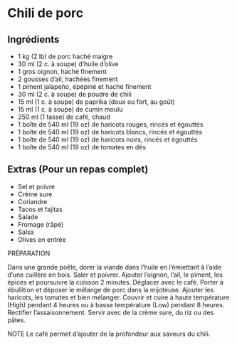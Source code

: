 # Chili de porc
## Ingrédients
- 1 kg (2 lb) de porc haché maigre
- 30 ml (2 c. à soupe) d’huile d’olive
- 1 gros oignon, haché finement
- 2 gousses d’ail, hachées finement
- 1 piment jalapeño, épépiné et haché finement
- 30 ml (2 c. à soupe) de poudre de chili
- 15 ml (1 c. à soupe) de paprika (doux ou fort, au goût)
- 15 ml (1 c. à soupe) de cumin moulu
- 250 ml (1 tasse) de café, chaud
- 1 boîte de 540 ml (19 oz) de haricots rouges, rincés et égouttés
- 1 boîte de 540 ml (19 oz) de haricots blancs, rincés et égouttés
- 1 boîte de 540 ml (19 oz) de haricots noirs, rincés et égouttés
- 1 boîte de 540 ml (19 oz) de tomates en dés

## Extras (Pour un repas complet)
- Sel et poivre
- Crème sure
- Coriandre
- Tacos et fajitas
- Salade
- Fromage (râpé)
- Salsa
- Olives en entrée

PRÉPARATION

Dans une grande poêle, dorer la viande dans l’huile en l’émiettant à l’aide d’une cuillère en bois. Saler et poivrer. Ajouter l’oignon, l’ail, le piment, les épices et poursuivre la cuisson 2 minutes. Déglacer avec le café. Porter à ébullition et déposer le mélange de porc dans la mijoteuse. Ajouter les haricots, les tomates et bien mélanger.
Couvrir et cuire à haute température (High) pendant 4 heures ou à basse température (Low) pendant 8 heures. Rectifier l’assaisonnement. Servir avec de la crème sure, du riz ou des pâtes.

NOTE
Le café permet d’ajouter de la profondeur aux saveurs du chili.
